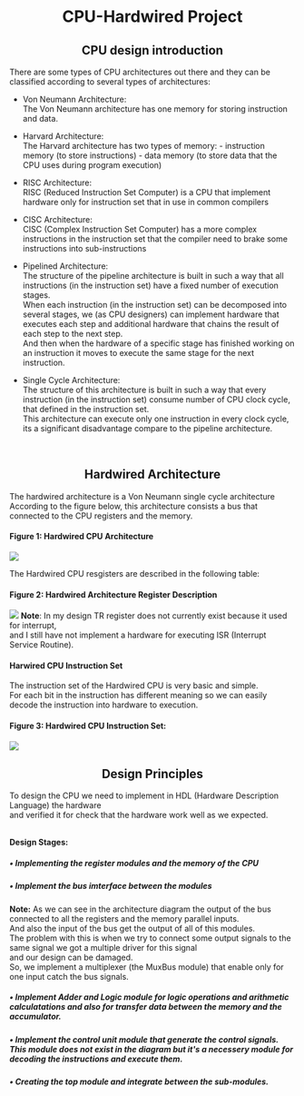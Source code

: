 # <h1 align = "center"> CPU-Hardwired Project </h1>

<h2 align="center"> CPU design introduction </h2>
There are some types of CPU architectures out there and they can be classified according to several types of architectures:

- <p>Von Neumann Architecture: <br>
  The Von Neumann architecture has one memory for storing instruction and data.</p>

- <p>Harvard Architecture: <br>
  The Harvard architecture has two types of memory:
  - instruction memory (to store instructions)
  - data memory (to store data that the CPU uses during program execution)</p>

- <p>RISC Architecture: <br>
  RISC (Reduced Instruction Set Computer) is a CPU that implement hardware only for instruction set that in use in common compilers</p>

- <p>CISC Architecture: <br>
  CISC (Complex Instruction Set Computer) has a more complex instructions in the instruction set that the compiler need to brake some instructions into sub-instructions</p>

- <p>Pipelined Architecture:<br>
  The structure of the pipeline architecture is built in such a way that all instructions (in the instruction set) have a fixed number of execution stages.<br>
  When each instruction (in the instruction set) can be decomposed into several stages, we (as CPU designers) can implement hardware that executes each step
  and additional hardware that chains the result of each step to the next step.<br>
  And then when the hardware of a specific stage has finished working on an instruction it moves to execute the same stage for the next instruction.</p>

- <p>Single Cycle Architecture:<br>
  The structure of this architecture is built in such a way that every instruction (in the instruction set) consume number of CPU clock cycle,<br>
  that defined in the instruction set.<br>
  This architecture can execute only one instruction in every clock cycle, its a significant disadvantage compare to the pipeline architecture.</p>
<br>
<h2 align="center"> Hardwired Architecture </h2>
<p> The hardwired architecture is a Von Neumann single cycle architecture <br>
    According to the figure below, this architecture consists a bus that connected to the CPU registers and the memory.
</p>
    <h4> Figure 1: Hardwired CPU Architecture </h4>
    <img src = "https://user-images.githubusercontent.com/83784945/216547132-5251203e-6bbb-49aa-9654-375c783f22f8.png">
<p>
  The Hardwired CPU resgisters are described in the following table:
</p>
  <h4> Figure 2: Hardwired Architecture Register Description </h4>
  <img src = "https://user-images.githubusercontent.com/83784945/216549701-817403f5-74ee-4af9-abc4-0747af7a78b7.png">
  <b>Note</b>: In my design TR register does not currently exist because it used for interrupt,<br>
               and I still have not implement a hardware for executing ISR (Interrupt Service Routine).<br>
               
               
  <h4>Harwired CPU Instruction Set</h4>
  The instruction set of the Hardwired CPU is very basic and simple.<br>
  For each bit in the instruction has different meaning so we can easily decode the instruction into hardware to execution.<br>
  <h4>Figure 3: Hardwired CPU Instruction Set:</h4>
  <img src="https://user-images.githubusercontent.com/83784945/216560999-e9491b71-3dec-4624-a2e8-84f47f6f6cea.png">
</p>

<h2 align = "center"> Design Principles </h2>
<p>
  To design the CPU we need to implement in HDL (Hardware Description Language) the hardware <br>
  and verified it for check that the hardware work well as we expected.<br><br>
</p>
  <b>Design Stages:</b><br>
<h5>&bull; Implementing the register modules and the memory of the CPU</h5>
<h5>&bull; Implement the bus imterface between the modules</h5>
  <b>Note:</b> As we can see in the architecture diagram the output of the bus connected to all the registers and the memory parallel inputs.<br>
  And also the input of the bus get the output of all of this modules.<br>
  The problem with this is when we try to connect some output signals to the same signal we got a multiple driver for this signal<br>
  and our design can be damaged.<br>
  So, we implement a multiplexer (the MuxBus module) that enable only for one input catch the bus signals.<br>
<h5>&bull; Implement Adder and Logic module for logic operations and arithmetic calculatations and also for transfer data between the memory and the accumulator.</h5>
<h5>&bull; Implement the control unit module that generate the control signals.<br>
  This module does not exist in the diagram but it's a necessery module for decoding the instructions and execute them.</h5>

<h5>&bull; Creating the top module and integrate between the sub-modules.</h5>

